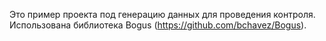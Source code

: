 Это пример проекта под генерацию данных для проведения контроля.
Использована библиотека Bogus (https://github.com/bchavez/Bogus).
